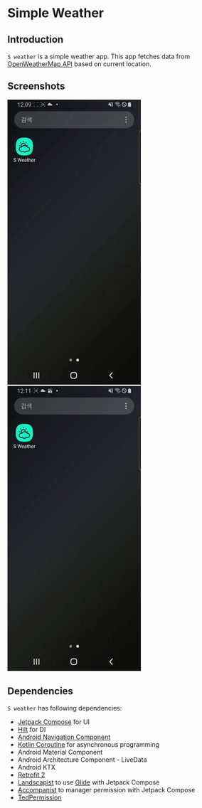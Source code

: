 # Simple Weather

## Introduction
`S weather` is a simple weather app. This app fetches data from [OpenWeatherMap API](https://openweathermap.org/api) based on current location.

## Screenshots

<img src="/imgs/light.gif" width="300">

<img src="/imgs/dark.gif" width="300">

## Dependencies
`S weather` has following dependencies:
* [Jetpack Compose](https://developer.android.com/jetpack/compose?gclid=CjwKCAjwqeWKBhBFEiwABo_XBundaUTOoQ9nvaoY9kFwLLkMyxa0qq_ebb0j4HiljqprdhCfCYvW9xoCQBgQAvD_BwE&gclsrc=aw.ds) for UI
* [Hilt](https://developer.android.com/training/dependency-injection/hilt-android) for DI
* [Android Navigation Component](https://developer.android.com/guide/navigation/navigation-getting-started)
* [Kotlin Coroutine](https://developer.android.com/kotlin/coroutines?hl=ko) for asynchronous programming
* Android Material Component
* Android Architecture Component - LiveData  
* Android KTX
* [Retrofit 2](https://github.com/square/retrofit)
* [Landscapist](https://github.com/skydoves/Landscapist) to use [Glide](https://github.com/bumptech/glide) with Jetpack Compose
* [Accompanist](https://github.com/google/accompanist) to manager permission with Jetpack Compose
* [TedPermission](https://github.com/ParkSangGwon/TedPermission)
